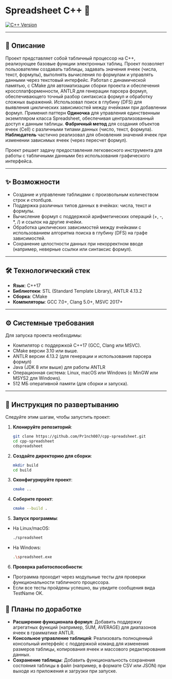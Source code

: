 # Spreadsheet C++ 🚀

[![C++ Version](https://img.shields.io/badge/C%2B%2B-17-blue)](https://isocpp.org/)

---

## 📝 Описание

Проект представляет собой табличный процессор на C++, реализующее базовые функции электронных таблиц. Проект позволяет пользователям создавать таблицы, задавать значения ячеек (числа, текст, формулы), выполнять вычисления по формулам и управлять данными через текстовый интерфейс. Работал с динамической памятью, с CMake для автоматизации сборки проекта и обеспечения кроссплатформенности, ANTLR для генерации парсера формул, обеспечивающего точный разбор синтаксиса формул и обработку сложных выражений. 
Использовал поиск в глубину (DFS) для выявления циклических зависимостей между ячейками при добавлении формул.
Применил паттерн **Одиночка** для управления единственным экземпляром класса Spreadsheet, обеспечивая централизованный доступ к данным таблицы.
**Фабричный метод** для создания объектов ячеек (Cell) с различными типами данных (число, текст, формула).
**Наблюдатель** частично реализовал для обновления значений ячеек при изменении зависимых ячеек (через пересчет формул).

Проект решает задачу предоставления легковесного инструмента для работы с табличными данными без использования графического интерфейса.

---

## ✨ Возможности

- Создание и управление таблицами с произвольным количеством строк и столбцов.
- Поддержка различных типов данных в ячейках: числа, текст и формулы.
- Вычисление формул с поддержкой арифметических операций (+, -, *, /) и ссылок на другие ячейки.
- Обработка циклических зависимостей между ячейками с использованием алгоритма поиска в глубину (DFS) на графе зависимостей.
- Сохранение целостности данных при некорректном вводе (например, неверные ссылки или синтаксис формул).

---

## 🛠 Технологический стек

- **Язык**: C++17
- **Библиотеки**: STL (Standard Template Library), ANTLR 4.13.2
- **Сборка**: CMake
- **Компиляторы**: GCC 7.0+, Clang 5.0+, MSVC 2017+

---

## ⚙️ Системные требования

Для запуска проекта необходимы:

- Компилятор с поддержкой C++17 (GCC, Clang или MSVC).
- CMake версии 3.10 или выше.
- ANTLR версии 4.13.2 (для генерации и использования парсера формул)
- Java (JDK 8 или выше) для работы ANTLR
- Операционная система: Linux, macOS или Windows (с MinGW или MSYS2 для Windows).
- 512 МБ оперативной памяти (для сборки и запуска).

---

## 🏁 Инструкция по развертыванию

Следуйте этим шагам, чтобы запустить проект:

1. **Клонируйте репозиторий**:
   ```bash
   git clone https://github.com/Pr1nch007/cpp-spreadsheet.git
   cd cpp-spreadsheet
   cdspreadsheet

2. **Создайте директорию для сборки**:
   ```bash
   mkdir build 
   cd build
3. **Сконфигурируйте проект**:
   ```bash
   cmake ..
4. **Соберите проект**:
   ```bash
   cmake --build .   
5. **Запуск программы**:
- На Linux/macOS:
   ```bash
   ./spreadsheet
- На Windows:
   ```bash
   .\spreadsheet.exe 
6. **Проверка работоспособности**:
- Программа проходит через модульные тесты для проверки функциональности табличного процессора. 
- Если все тесты пройдены успешно, вы увидите сообщения вида TestName OK. 

## 🔮 Планы по доработке

- **Расширение функционала формул**: Добавить поддержку агрегатных функций (например, SUM, AVERAGE) для диапазонов ячеек в грамматике ANTLR.
- **Консольное управление таблицей**: Реализовать полноценный консольный интерфейс с поддержкой команд для изменения размеров таблицы, копирования ячеек и массового редактирования данных.
- **Сохранение таблицы**: Добавить функциональность сохранения состояния таблицы в файл (например, в формате CSV или JSON) при выходе из приложения и загрузки при запуске.
